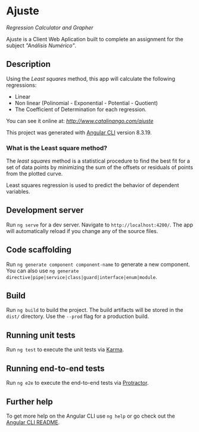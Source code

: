 # Ajuste
_Regression Calculator and Grapher_

Ajuste is a Client Web Aplication built to complete an assignment for the subject _"Análisis Numérico"_.

## Description
Using the _Least squares_ method, this app will calculate the following regressions:
- Linear
- Non linear (Polinomial - Exponential - Potential - Quotient)
- The Coefficient of Determination for each regression.

You can see it online at: _<http://www.catalinango.com/ajuste>_

This project was generated with [Angular CLI](https://github.com/angular/angular-cli) version 8.3.19.

### What is the Least square method?
The _least squares_ method is a statistical procedure to find the best fit for a set of data points by minimizing the sum of the offsets or residuals of points from the plotted curve.

Least squares regression is used to predict the behavior of dependent variables.

## Development server

Run `ng serve` for a dev server. Navigate to `http://localhost:4200/`. The app will automatically reload if you change any of the source files.

## Code scaffolding

Run `ng generate component component-name` to generate a new component. You can also use `ng generate directive|pipe|service|class|guard|interface|enum|module`.

## Build

Run `ng build` to build the project. The build artifacts will be stored in the `dist/` directory. Use the `--prod` flag for a production build.

## Running unit tests

Run `ng test` to execute the unit tests via [Karma](https://karma-runner.github.io).

## Running end-to-end tests

Run `ng e2e` to execute the end-to-end tests via [Protractor](http://www.protractortest.org/).

## Further help

To get more help on the Angular CLI use `ng help` or go check out the [Angular CLI README](https://github.com/angular/angular-cli/blob/master/README.md).
